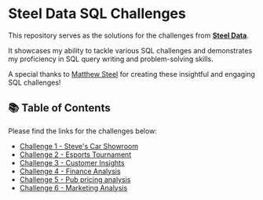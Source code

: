 # Steel Data SQL Challenges

This repository serves as the solutions for the challenges from **[Steel Data](https://www.steeldata.org.uk/sql.html)**. 

It showcases my ability to tackle various SQL challenges and demonstrates my proficiency in SQL query writing and problem-solving skills.

A special thanks to [Matthew Steel](https://www.linkedin.com/in/matthew-steel-4a7a8915b/) for creating these insightful and engaging SQL challenges!

## 📚 Table of Contents

Please find the links for the challenges below:
- [Challenge 1 - Steve's Car Showroom](https://github.com/KomalGupta02/Steel-Data-SQL-Challenge/tree/main/Challenge%201%20-%20Steve's%20Car%20Showroom)
- [Challenge 2 - Esports Tournament](https://github.com/KomalGupta02/Steel-Data-SQL-Challenge/tree/main/Challenge%202%20-%20Esports%20Tournament)
- [Challenge 3 - Customer Insights](https://github.com/KomalGupta02/Steel-Data-SQL-Challenge/tree/main/Challenge%203%20-%20Customer%20Insights)
- [Challenge 4 - Finance Analysis](https://github.com/KomalGupta02/Steel-Data-SQL-Challenge/blob/main/Challenge%204%20-%20Finance%20Analysis/README.md)
- [Challenge 5 - Pub pricing analysis](https://github.com/KomalGupta02/Steel-Data-SQL-Challenge/blob/main/Challenge%205%20-%20Pub%20pricing%20analysis/README.md)
- [Challenge 6 - Marketing Analysis](https://github.com/KomalGupta02/Steel-Data-SQL-Challenge/tree/main/Challenge%206%20-%20Marketing%20Analysis)

